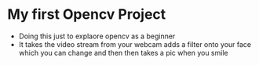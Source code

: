 # My first Opencv Project

- Doing this just to explaore opencv as a beginner 
- It takes the video stream from your webcam adds a filter onto your face which you can change and then then takes a pic when you smile

